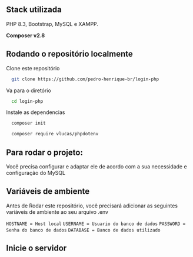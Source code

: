 ## Stack utilizada

PHP 8.3, Bootstrap, MySQL e XAMPP.

**Composer v2.8**

## Rodando o repositório localmente

Clone este repositório

```bash
  git clone https://github.com/pedro-henrique-br/login-php
```

Va para o diretório

```bash
  cd login-php
```

Instale
as dependencias

```bash
  composer init
```

```bash
  composer require vlucas/phpdotenv
```

## Para rodar o projeto:
Você precisa configurar e adaptar ele de acordo com a sua necessidade
e configuração do MySQL

## Variáveis de ambiente

Antes de Rodar este repositório, você precisará adicionar as seguintes variáveis ​​de ambiente ao seu arquivo .env

`HOSTNAME = Host local`
`USERNAME = Usuario do banco de dados`
`PASSWORD = Senha do banco de dados`
`DATABASE = Banco de dados utilizado`


## Inicie o servidor
